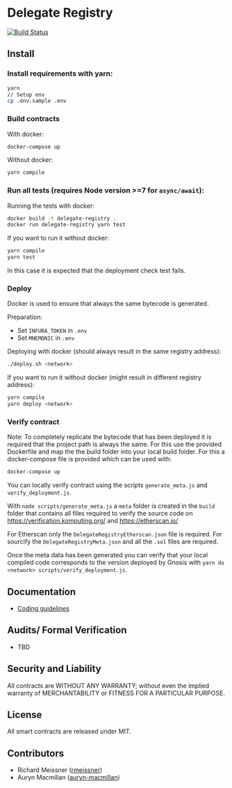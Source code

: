 Delegate Registry
=================

[![Build Status](https://travis-ci.com/gnosis/delegate-registry.svg?branch=master)](https://travis-ci.com/gnosis/delegate-registry)

Install
-------
### Install requirements with yarn:

```bash
yarn
// Setup env
cp .env.sample .env
```

### Build contracts

With docker:
```bash
docker-compose up
```

Without docker:
```bash
yarn compile
```

### Run all tests (requires Node version >=7 for `async/await`):

Running the tests with docker:

```bash
docker build -t delegate-registry .
docker run delegate-registry yarn test
```

If you want to run it without docker:

```bash
yarn compile
yarn test
```

In this case it is expected that the deployment check test fails.

### Deploy

Docker is used to ensure that always the same bytecode is generated.

Preparation:
- Set `INFURA_TOKEN` in `.env`
- Set `MNEMONIC` in `.env`

Deploying with docker (should always result in the same registry address):

```bash
./deploy.sh <network>
```

If you want to run it without docker (might result in different registry address):

```bash
yarn compile
yarn deploy <network>
```

### Verify contract

Note: To completely replicate the bytecode that has been deployed it is required that the project path is always the same. For this use the provided Dockerfile and map the the build folder into your local build folder. For this a docker-compose file is provided which can be used with:
```bash
docker-compose up
```

You can locally verify contract using the scripts `generate_meta.js` and `verify_deployment.js`.

With `node scripts/generate_meta.js` a `meta` folder is created in the `build` folder that contains all files required to verify the source code on https://verification.komputing.org/ and https://etherscan.io/

For Etherscan only the `DelegateRegistryEtherscan.json` file is required. For sourcify the `DelegateRegistryMeta.json` and all the `.sol` files are required.

Once the meta data has been generated you can verify that your local compiled code corresponds to the version deployed by Gnosis with `yarn do <network> scripts/verify_deployment.js`.

Documentation
-------------
- [Coding guidelines](docs/guidelines.md)

Audits/ Formal Verification
---------
- TBD

Security and Liability
----------------------
All contracts are WITHOUT ANY WARRANTY; without even the implied warranty of MERCHANTABILITY or FITNESS FOR A PARTICULAR PURPOSE.

License
-------
All smart contracts are released under MIT.

Contributors
------------
- Richard Meissner ([rmeissner](https://github.com/rmeissner))
- Auryn Macmillan ([auryn-macmillan](https://github.com/auryn-macmillan))
